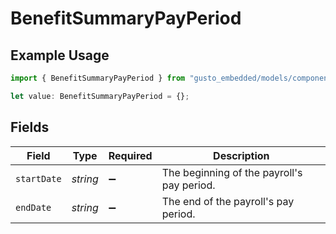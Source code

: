 # BenefitSummaryPayPeriod

## Example Usage

```typescript
import { BenefitSummaryPayPeriod } from "gusto_embedded/models/components";

let value: BenefitSummaryPayPeriod = {};
```

## Fields

| Field                                      | Type                                       | Required                                   | Description                                |
| ------------------------------------------ | ------------------------------------------ | ------------------------------------------ | ------------------------------------------ |
| `startDate`                                | *string*                                   | :heavy_minus_sign:                         | The beginning of the payroll's pay period. |
| `endDate`                                  | *string*                                   | :heavy_minus_sign:                         | The end of the payroll's pay period.       |